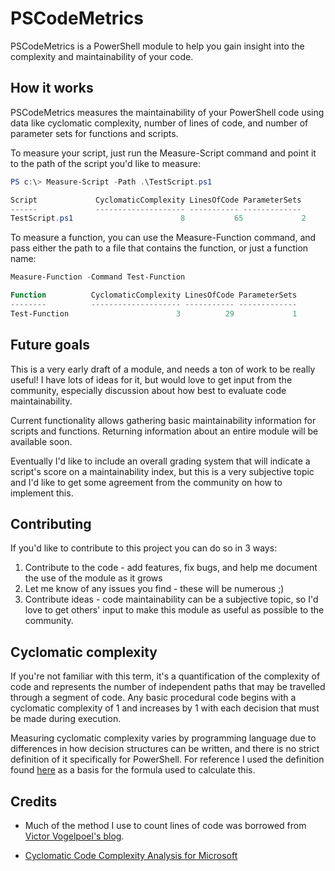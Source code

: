 [CC.net]: http://www.codeproject.com/Articles/11719/Cyclomatic-Code-Complexity-Analysis-for-Microsoft
[VV]: https://blog.victorvogelpoel.nl/2014/01/12/powershell-measure-scriptcode-calculating-script-code-metrics/

# PSCodeMetrics
PSCodeMetrics is a PowerShell module to help you gain insight into the complexity and maintainability of your code.

## How it works
PSCodeMetrics measures the maintainability of your PowerShell code using data like cyclomatic complexity, number of lines of code, and number of parameter sets for functions and scripts.

To measure your script, just run the Measure-Script command and point it to the path of the script you'd like to measure:

```PowerShell
PS c:\> Measure-Script -Path .\TestScript.ps1

Script             CyclomaticComplexity LinesOfCode ParameterSets
------             -------------------- ----------- -------------
TestScript.ps1                        8           65             2
```

To measure a function, you can use the Measure-Function command, and pass either the path to a file that contains the function, or just a function name:

```PowerShell
Measure-Function -Command Test-Function

Function          CyclomaticComplexity LinesOfCode ParameterSets
--------          -------------------- ----------- -------------
Test-Function                        3          29             1
```

## Future goals
This is a very early draft of a module, and needs a ton of work to be really useful! I have lots of ideas for it, but would love to get input from the community, especially discussion about how best to evaluate code maintainability. 

Current functionality allows gathering basic maintainability information for scripts and functions. Returning information about an entire module will be available soon.

Eventually I'd like to include an overall grading system that will indicate a script's score on a maintainability index, but this is a very subjective topic and I'd like to get some agreement from the community on how to implement this.

## Contributing
If you'd like to contribute to this project you can do so in 3 ways:

1. Contribute to the code - add features, fix bugs, and help me document the use of the module as it grows
2. Let me know of any issues you find - these will be numerous ;)
3. Contribute ideas - code maintainability can be a subjective topic, so I'd love to get others' input to make this module as useful as possible to the community.

## Cyclomatic complexity
If you're not familiar with this term, it's a quantification of the complexity of code and represents the number of independent paths that may be travelled through a segment of code. Any basic procedural code begins with a cyclomatic complexity of 1 and increases by 1 with each decision that must be made during execution.

Measuring cyclomatic complexity varies by programming language due to differences in how decision structures can be written, and there is no strict definition of it specifically for PowerShell. For reference I used the definition found [here][CC.net] as a basis for the formula used to calculate this.

## Credits
* Much of the method I use to count lines of code was borrowed from [Victor Vogelpoel's blog][VV].

* [Cyclomatic Code Complexity Analysis for Microsoft][CC.net]